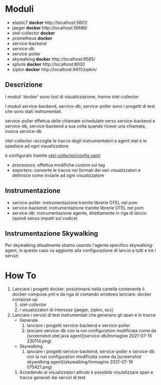 # Moduli
- elastic7 **docker** http://localhost:5601/
- jaeger **docker** http://localhost:16686/
- otel-collector **docker**
- prometheus **docker**
- service-backend
- service-db
- service-poller
- skywalking **docker** http://localhost:8585/
- splunk **docker** http://localhost:8000
- zipkin **docker** http://localhost:9411/zipkin/

## Descrizione
I moduli 'docker' sono tool di visualizzazione, tranne otel-collector

I moduli service-backend, service-db, service-poller sono i progetti di test che sono stati instrumentati.

service-poller effettua delle chiamate schedulate verso service-backend e service-db, 
service-backend a sua volta quando riceve una chiamata, invoca service-db

otel-collector raccoglie le tracce degli instrumentatori e agent otel e le spedisce ad ogni visualizzatore

è configurato tramite [otel-collector/config.yaml](otel-collector/config.yaml) 
- processors: effettua modifiche custom sui tag 
- exporters: converte le tracce nei formati dei vari visualizzatori e definisce come inviarle ad ogni visualizzatore

## Instrumentazione

- service-poller: instrumentazione tramite librerie OTEL nel pom
- service-backend: instrumentazione tramite librerie OTEL nel pom
- service-db: instrumentazione agente, direttamente in riga di lancio (quindi senza impatti sul codice)

## Instrumentazione Skywalking

Per skywalking attualmente stiamo usando l'agente specifico skywalking-agent, in questo caso va aggiunto 
alla configurazione di lancio a tutti e tre i servizi

# How To

1. Lanciare i progetti docker: posizionarsi nella cartella contenente il docker-compose.yml
  e da riga di comando windows lanciare: docker compose up
    1. otel-collector
    1. i visualizzatori di interesse (jaeger, zipkin, ecc)
1. Lanciare i servizi di test instrumentati che generano gli span e le tracce
    - Generale
        1. lanciare i progetti service-backend e service-poller
        1. lanciare service-db con la run configuration modificata come da [screenshot otel java agent](service-db/Immagine 2021-07-15 230114.png)
    - Skywalking
        1. lanciare i progetti service-backend, service-poller e service-db con la run configuration modificata come da [screenshot skywalking agent](skywalking/Immagine 2021-07-19 075421.png)
    1. Accedendo ai visualizzatori attivati è possibile visulalizzare span e tracce generati dai servizi di test